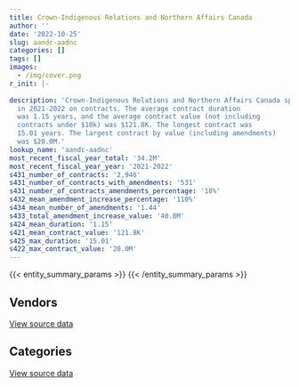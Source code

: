 ```yaml
---
title: Crown-Indigenous Relations and Northern Affairs Canada
author: ''
date: '2022-10-25'
slug: aandc-aadnc
categories: []
tags: []
images:
  - /img/cover.png
r_init: |-
  
description: 'Crown-Indigenous Relations and Northern Affairs Canada spent an estimated $34.2M
  in 2021-2022 on contracts. The average contract duration
  was 1.15 years, and the average contract value (not including
  contracts under $10k) was $121.8K. The longest contract was
  15.01 years. The largest contract by value (including amendments)
  was $20.0M.'
lookup_name: 'aandc-aadnc'
most_recent_fiscal_year_total: '34.2M'
most_recent_fiscal_year_year: '2021-2022'
s431_number_of_contracts: '2,946'
s431_number_of_contracts_with_amendments: '531'
s431_number_of_contracts_amendments_percentage: '18%'
s432_mean_amendment_increase_percentage: '110%'
s434_mean_number_of_amendments: '1.44'
s433_total_amendment_increase_value: '40.0M'
s424_mean_duration: '1.15'
s421_mean_contract_value: '121.8K'
s425_max_duration: '15.01'
s422_max_contract_value: '20.0M'
---
```


<script src="/rmarkdown-libs/htmlwidgets/htmlwidgets.js"></script>
<link href="/rmarkdown-libs/datatables-css/datatables-crosstalk.css" rel="stylesheet" />
<script src="/rmarkdown-libs/datatables-binding/datatables.js"></script>
<script src="/rmarkdown-libs/jquery/jquery-3.6.0.min.js"></script>
<link href="/rmarkdown-libs/dt-core-bootstrap/css/dataTables.bootstrap.min.css" rel="stylesheet" />
<link href="/rmarkdown-libs/dt-core-bootstrap/css/dataTables.bootstrap.extra.css" rel="stylesheet" />
<script src="/rmarkdown-libs/dt-core-bootstrap/js/jquery.dataTables.min.js"></script>
<script src="/rmarkdown-libs/dt-core-bootstrap/js/dataTables.bootstrap.min.js"></script>
<link href="/rmarkdown-libs/crosstalk/css/crosstalk.min.css" rel="stylesheet" />
<script src="/rmarkdown-libs/crosstalk/js/crosstalk.min.js"></script>
<script src="/rmarkdown-libs/htmlwidgets/htmlwidgets.js"></script>
<link href="/rmarkdown-libs/datatables-css/datatables-crosstalk.css" rel="stylesheet" />
<script src="/rmarkdown-libs/datatables-binding/datatables.js"></script>
<script src="/rmarkdown-libs/jquery/jquery-3.6.0.min.js"></script>
<link href="/rmarkdown-libs/dt-core-bootstrap/css/dataTables.bootstrap.min.css" rel="stylesheet" />
<link href="/rmarkdown-libs/dt-core-bootstrap/css/dataTables.bootstrap.extra.css" rel="stylesheet" />
<script src="/rmarkdown-libs/dt-core-bootstrap/js/jquery.dataTables.min.js"></script>
<script src="/rmarkdown-libs/dt-core-bootstrap/js/dataTables.bootstrap.min.js"></script>
<link href="/rmarkdown-libs/crosstalk/css/crosstalk.min.css" rel="stylesheet" />
<script src="/rmarkdown-libs/crosstalk/js/crosstalk.min.js"></script>

{{< entity_summary_params >}}
{{< /entity_summary_params >}}

## Vendors

<div id="htmlwidget-1" style="width:100%;height:auto;" class="datatables html-widget"></div>
<script type="application/json" data-for="htmlwidget-1">{"x":{"style":"bootstrap","filter":"none","vertical":false,"data":[["<a href=\"/vendors/4_office_automation/\">4 Office Automation<\/a>","<a href=\"/vendors/a_net_solutions/\">A Net Solutions<\/a>","<a href=\"/vendors/adga_group/\">ADGA Group<\/a>","<a href=\"/vendors/advanced_business_interiors/\">Advanced Business Interiors<\/a>","<a href=\"/vendors/advanced_chippewa_technologies/\">Advanced Chippewa Technologies<\/a>","<a href=\"/vendors/aecom/\">AECOM<\/a>","<a href=\"/vendors/air_tindi/\">Air Tindi<\/a>","<a href=\"/vendors/altis_human_resources/\">Altis Human Resources<\/a>","<a href=\"/vendors/applied_electonics/\">Applied Electonics<\/a>","<a href=\"/vendors/aquatic_informatics/\">Aquatic Informatics<\/a>","<a href=\"/vendors/arcadis_canada/\">Arcadis Canada<\/a>","<a href=\"/vendors/artemp_personnel_services/\">Artemp Personnel Services<\/a>","<a href=\"/vendors/asokan_business_interiors/\">Asokan Business Interiors<\/a>","<a href=\"/vendors/associated_engineering/\">Associated Engineering<\/a>","<a href=\"/vendors/avi_spl/\">Avi Spl<\/a>","<a href=\"/vendors/bdo_canada/\">BDO Canada<\/a>","<a href=\"/vendors/beckman_coulter_canada/\">Beckman Coulter Canada<\/a>","<a href=\"/vendors/bell_canada/\">Bell Canada<\/a>","<a href=\"/vendors/berlitz_canada/\">Berlitz Canada<\/a>","<a href=\"/vendors/blue_collar_silviculture/\">Blue Collar Silviculture<\/a>","<a href=\"/vendors/blumetric_environmental/\">Blumetric Environmental<\/a>","<a href=\"/vendors/breckenhill/\">Breckenhill<\/a>","<a href=\"/vendors/cache_computer_consulting/\">Cache Computer Consulting<\/a>","<a href=\"/vendors/calian/\">Calian<\/a>","<a href=\"/vendors/canadian_bank_note_company/\">Canadian Bank Note Company<\/a>","<a href=\"/vendors/canadian_corps_of_commissionaires/\">Canadian Corps of Commissionaires<\/a>","<a href=\"/vendors/canadian_development_consultants/\">Canadian Development Consultants<\/a>","<a href=\"/vendors/canon/\">Canon<\/a>","<a href=\"/vendors/cansel_survey_equipment/\">Cansel Survey Equipment<\/a>","<a href=\"/vendors/caron_professional_linguistic/\">Caron Professional Linguistic<\/a>","<a href=\"/vendors/cdci_research/\">CDCI Research<\/a>","<a href=\"/vendors/cdw_canada/\">CDW Canada<\/a>","<a href=\"/vendors/cgi/\">CGI<\/a>","<a href=\"/vendors/charron_human_resources/\">Charron Human Resources<\/a>","<a href=\"/vendors/cision_canada/\">Cision Canada<\/a>","<a href=\"/vendors/colliers_project_leaders/\">Colliers Project Leaders<\/a>","<a href=\"/vendors/compucom_canada/\">Compucom Canada<\/a>","<a href=\"/vendors/conexsys/\">CONEXSYS<\/a>","<a href=\"/vendors/conference_board_of_canada/\">Conference Board of Canada<\/a>","<a href=\"/vendors/coradix_technology_consulting/\">Coradix Technology Consulting<\/a>","<a href=\"/vendors/cossette_communications/\">Cossette Communications<\/a>","<a href=\"/vendors/csdc_systems/\">CSDC Systems<\/a>","<a href=\"/vendors/custom_helicopters/\">Custom Helicopters<\/a>","<a href=\"/vendors/dell_computer/\">Dell Computer<\/a>","<a href=\"/vendors/deloitte/\">Deloitte<\/a>","<a href=\"/vendors/dillon_consulting/\">Dillon Consulting<\/a>","<a href=\"/vendors/donna_cona/\">Donna Cona<\/a>","<a href=\"/vendors/dynabook_canada/\">Dynabook Canada<\/a>","<a href=\"/vendors/ebsco_canada/\">EBSCO Canada<\/a>","<a href=\"/vendors/eclipsys_solutions/\">Eclipsys Solutions<\/a>","<a href=\"/vendors/ecole_de_langues_abce/\">Ecole De Langues Abce<\/a>","<a href=\"/vendors/ecole_de_langues_eagle/\">Ecole De Langues Eagle<\/a>","<a href=\"/vendors/ecole_de_langues_la_cite/\">Ecole De Langues La Cite<\/a>","<a href=\"/vendors/elsevier/\">Elsevier<\/a>","<a href=\"/vendors/emtec/\">Emtec<\/a>","<a href=\"/vendors/englobe/\">Englobe<\/a>","<a href=\"/vendors/ernst_young/\">Ernst Young<\/a>","<a href=\"/vendors/esri/\">ESRI<\/a>","<a href=\"/vendors/evaluation_personnel_selection/\">Evaluation Personnel Selection<\/a>","<a href=\"/vendors/excel_human_resources/\">Excel Human Resources<\/a>","<a href=\"/vendors/fast_forward_french/\">Fast Forward French<\/a>","<a href=\"/vendors/fca_canada/\">FCA Canada<\/a>","<a href=\"/vendors/felix_technology/\">Felix Technology<\/a>","<a href=\"/vendors/ference_company_consulting/\">Ference Company Consulting<\/a>","<a href=\"/vendors/fmc_professionals/\">FMC Professionals<\/a>","<a href=\"/vendors/ford_motor_company/\">Ford Motor Company<\/a>","<a href=\"/vendors/freebalance/\">FreeBalance<\/a>","<a href=\"/vendors/gap_wireless/\">Gap Wireless<\/a>","<a href=\"/vendors/gartner/\">Gartner<\/a>","<a href=\"/vendors/general_motors/\">General Motors<\/a>","<a href=\"/vendors/genesis_integration/\">Genesis Integration<\/a>","<a href=\"/vendors/global_knowledge/\">Global Knowledge<\/a>","<a href=\"/vendors/global_upholstery/\">Global Upholstery<\/a>","<a href=\"/vendors/grand_toy/\">Grand Toy<\/a>","<a href=\"/vendors/graybridge_international_consulting/\">Graybridge International Consulting<\/a>","<a href=\"/vendors/great_slave_helicopters/\">Great Slave Helicopters<\/a>","<a href=\"/vendors/groupe_edgenda/\">Groupe Edgenda<\/a>","<a href=\"/vendors/hdp_group/\">Hdp Group<\/a>","<a href=\"/vendors/hemmera_envirochem/\">Hemmera Envirochem<\/a>","<a href=\"/vendors/hoskin_scientific/\">Hoskin Scientific<\/a>","<a href=\"/vendors/hypertec/\">Hypertec<\/a>","<a href=\"/vendors/ibm_canada/\">IBM Canada<\/a>","<a href=\"/vendors/ifathom/\">iFathom<\/a>","<a href=\"/vendors/institute_on_governance/\">Institute On Governance<\/a>","<a href=\"/vendors/instrux_media/\">Instrux Media<\/a>","<a href=\"/vendors/ipsos/\">Ipsos<\/a>","<a href=\"/vendors/ipss/\">IPSS<\/a>","<a href=\"/vendors/iron_mountain/\">Iron Mountain<\/a>","<a href=\"/vendors/it_net_consultants/\">IT NET Consultants<\/a>","<a href=\"/vendors/itex/\">ITEX<\/a>","<a href=\"/vendors/joan_holmes_assoc/\">Joan Holmes Assoc<\/a>","<a href=\"/vendors/jones_lang_lasalle/\">Jones Lang Lasalle<\/a>","<a href=\"/vendors/jumping_elephants/\">Jumping Elephants<\/a>","<a href=\"/vendors/kenn_borek_air/\">Kenn Borek Air<\/a>","<a href=\"/vendors/konica_minolta_business_solutions/\">Konica Minolta Business Solutions<\/a>","<a href=\"/vendors/korn_ferry_ca/\">Korn Ferry Ca<\/a>","<a href=\"/vendors/kpmg/\">KPMG<\/a>","<a href=\"/vendors/language_research_development_group/\">Language Research Development Group<\/a>","<a href=\"/vendors/lionbridge/\">Lionbridge<\/a>","<a href=\"/vendors/lumina_it/\">Lumina IT<\/a>","<a href=\"/vendors/macdonald_dettwiler_and_associates/\">MacDonald Dettwiler and Associates<\/a>","<a href=\"/vendors/malatest/\">Malatest<\/a>","<a href=\"/vendors/markido/\">Markido<\/a>","<a href=\"/vendors/maxsys_staffing_and_consulting/\">Maxsys Staffing and Consulting<\/a>","<a href=\"/vendors/media_q/\">Media Q<\/a>","<a href=\"/vendors/meltwater/\">Meltwater<\/a>","<a href=\"/vendors/microsoft_canada/\">Microsoft Canada<\/a>","<a href=\"/vendors/mnp/\">MNP<\/a>","<a href=\"/vendors/mobile_resource_group/\">Mobile Resource Group<\/a>","<a href=\"/vendors/modis_canada/\">Modis Canada<\/a>","<a href=\"/vendors/morpho_canada/\">Morpho Canada<\/a>","<a href=\"/vendors/nations_translation_group/\">Nations Translation Group<\/a>","<a href=\"/vendors/nattiq/\">NATTIQ<\/a>","<a href=\"/vendors/neopost_canada/\">Neopost Canada<\/a>","<a href=\"/vendors/nisha_techonologies/\">Nisha Techonologies<\/a>","<a href=\"/vendors/nitam_solutions/\">Nitam Solutions<\/a>","<a href=\"/vendors/nortak_software/\">Nortak Software<\/a>","<a href=\"/vendors/northern_micro/\">Northern Micro<\/a>","<a href=\"/vendors/nova_networks/\">Nova Networks<\/a>","<a href=\"/vendors/nuix_north_america/\">Nuix North America<\/a>","<a href=\"/vendors/onx_enterprise_solutions/\">OnX Enterprise Solutions<\/a>","<a href=\"/vendors/openframe_technologies/\">OpenFrame Technologies<\/a>","<a href=\"/vendors/opentext/\">OpenText<\/a>","<a href=\"/vendors/optiv_canada_federal/\">Optiv Canada Federal<\/a>","<a href=\"/vendors/oracle_canada/\">Oracle Canada<\/a>","<a href=\"/vendors/orbis_risk_consulting/\">Orbis Risk Consulting<\/a>","<a href=\"/vendors/pitney_bowes/\">Pitney Bowes<\/a>","<a href=\"/vendors/pleiad_canada/\">Pleiad Canada<\/a>","<a href=\"/vendors/pra/\">PRA<\/a>","<a href=\"/vendors/pricewaterhouse_coopers/\">Pricewaterhouse Coopers<\/a>","<a href=\"/vendors/printers_plus/\">Printers Plus<\/a>","<a href=\"/vendors/prologic_systems/\">Prologic Systems<\/a>","<a href=\"/vendors/promaxis/\">Promaxis<\/a>","<a href=\"/vendors/proquest/\">ProQuest<\/a>","<a href=\"/vendors/protak_consulting_group/\">Protak Consulting Group<\/a>","<a href=\"/vendors/purespirit_solutions/\">PureSpirIT Solutions<\/a>","<a href=\"/vendors/purolator/\">Purolator<\/a>","<a href=\"/vendors/qmr/\">QMR<\/a>","<a href=\"/vendors/quantum_management_services/\">Quantum Management Services<\/a>","<a href=\"/vendors/queen_s_university/\">Queen’s University<\/a>","<a href=\"/vendors/quintet_consulting/\">Quintet Consulting<\/a>","<a href=\"/vendors/r_e_gilmore_investments/\">R E Gilmore Investments<\/a>","<a href=\"/vendors/randstad/\">Randstad<\/a>","<a href=\"/vendors/raymond_chabot_grant_thornton/\">Raymond Chabot Grant Thornton<\/a>","<a href=\"/vendors/ricoh/\">Ricoh<\/a>","<a href=\"/vendors/robertson_geoconsultants/\">Robertson Geoconsultants<\/a>","<a href=\"/vendors/s_p_global_market_intelligence/\">S P Global Market Intelligence<\/a>","<a href=\"/vendors/samson_associes/\">Samson Associes<\/a>","<a href=\"/vendors/sap/\">SAP<\/a>","<a href=\"/vendors/sas_institute/\">SAS Institute<\/a>","<a href=\"/vendors/sharp_electronics/\">Sharp Electronics<\/a>","<a href=\"/vendors/si_systems/\">SI Systems<\/a>","<a href=\"/vendors/sifec_north/\">Sifec North<\/a>","<a href=\"/vendors/simplex_grinnell/\">Simplex Grinnell<\/a>","<a href=\"/vendors/slr_consulting_canada/\">SLR Consulting Canada<\/a>","<a href=\"/vendors/snc_lavalin/\">SNC Lavalin<\/a>","<a href=\"/vendors/softchoice/\">Softchoice<\/a>","<a href=\"/vendors/st_joseph_print_group/\">St Joseph Print Group<\/a>","<a href=\"/vendors/stantec/\">Stantec<\/a>","<a href=\"/vendors/stratos/\">Stratos<\/a>","<a href=\"/vendors/subaru_canada/\">Subaru Canada<\/a>","<a href=\"/vendors/teksystems_canada/\">TEKsystems Canada<\/a>","<a href=\"/vendors/tetra_tech/\">Tetra Tech<\/a>","<a href=\"/vendors/the_aim_group/\">The AIM Group<\/a>","<a href=\"/vendors/the_right_door/\">The Right Door<\/a>","<a href=\"/vendors/the_vcan_group/\">The VCAN Group<\/a>","<a href=\"/vendors/thg_the_history_group/\">THG the History Group<\/a>","<a href=\"/vendors/tiree/\">Tiree<\/a>","<a href=\"/vendors/toromont/\">Toromont<\/a>","<a href=\"/vendors/toshiba_canada/\">Toshiba Canada<\/a>","<a href=\"/vendors/totem_offisource/\">Totem Offisource<\/a>","<a href=\"/vendors/tpg_technology_consultants/\">TPG Technology Consultants<\/a>","<a href=\"/vendors/turtle_island_staffing/\">Turtle Island Staffing<\/a>","<a href=\"/vendors/university_of_ottawa/\">University of Ottawa<\/a>","<a href=\"/vendors/university_of_regina/\">University of Regina<\/a>","<a href=\"/vendors/versatil_bpi/\">Versatil Bpi<\/a>","<a href=\"/vendors/vwr_international/\">VWR International<\/a>","<a href=\"/vendors/wampum_records/\">Wampum Records<\/a>","<a href=\"/vendors/wolters_kluwer/\">Wolters Kluwer<\/a>","<a href=\"/vendors/wood/\">Wood<\/a>","<a href=\"/vendors/wood_canada/\">Wood Canada<\/a>","<a href=\"/vendors/wood_environment_infrastructure/\">Wood Environment Infrastructure<\/a>","<a href=\"/vendors/workdynamics_technologies/\">WorkDynamics Technologies<\/a>","<a href=\"/vendors/worley_parsons/\">Worley Parsons<\/a>","<a href=\"/vendors/xerox/\">Xerox<\/a>"],[31632.53,79329.11,476940.69,36531.06,491568.03,null,32281.81,588308.57,27863.05,19418.9,659957.4,227136.96,230748.86,36015,146811.1,192570.84,68109.69,485131.26,32015.25,null,129419,19210,null,678420.99,18155.04,32696.13,1227016.06,67223.6,null,4449.26,62970.01,250343.31,76233.77,null,47865.62,749393.21,280658.61,49493.56,122329.63,747283.57,473033.82,null,null,null,583541.59,null,6666293.94,null,52219.26,1022.29,77622.77,null,null,24438.28,95326.37,null,297030.23,433170.61,null,null,24800,65480.1,64410,107213.42,0,null,null,46839.06,1792981.9,null,null,39452.03,24824.1,19262.25,12128.9,null,null,null,null,62990.55,85627.63,843139,55762.88,11822.22,null,241003.16,669540.54,558859.85,371723.01,130929.04,439197.95,null,null,null,494427.2,null,303209.29,null,38624.34,26123.52,19679.36,88268.28,12651.66,34402.16,null,8392.83,506343.81,0,147073.33,null,11598.49,null,50722.92,3245.69,1004462.05,148608.08,155906.06,2276647.37,19476.9,null,22326.27,26247.76,107732.04,null,3212967.18,47119.83,7054.45,65559.24,null,45253.83,null,5052.73,19014.88,60967.3,null,null,null,727893.13,36072.55,null,13698.55,29332.8,4074.75,854151.44,29306.35,811460.12,107945.72,266421.92,null,3396.25,2538.9,347949.6,28982.85,77735.18,243862.95,113326.93,12448.88,39512.3,114447.5,874772.73,23473.8,null,118143.81,161749.37,596539.17,89274.71,1252088,512733.85,79666.57,492670.22,null,246800.21,135660.21,10652.78,12284,11942.56,173057.06,1690704.16,8968.05,59636.36,449963.16,null,332349.99,null,107820.2],[31719.2,66401.07,218862.25,null,104694.83,42059.4,23043.4,609763.84,null,null,607286.57,302033.51,63950.94,null,null,233444.24,null,null,12030,896017.22,126352.1,60981.3,null,null,241205.6,263955.73,345496.72,73661.08,null,14374.65,867618.65,189359.97,76442.63,1714.19,52840.54,268279.27,null,null,45389.93,729733.93,null,65584.36,26102.3,null,96719,165668.5,6017174.8,2115374.25,353080.41,34112.81,96105.25,null,null,null,96184.95,173314.94,297844.01,242440.67,135670.5,78543.68,24990,null,null,391282.22,39940.73,52821.3,61166.7,null,483841.18,null,13793.55,35279.44,null,null,21595.44,null,null,141563.77,null,null,null,1582061.23,null,52627.78,160546.12,null,null,312308.87,158847.94,122020.67,558907.8,null,35262.5,null,508017.32,null,125817.74,null,38730.16,37894.74,null,null,3946,29436.75,84750,90760.69,1427104.81,15924.58,183778.81,null,null,null,76083.64,17967.2,60000.57,126436.9,12532.28,464636.9,null,55615.5,27238.05,93268.75,290100.96,56486.58,1952781.67,52260.17,7073.78,15360.31,null,null,46666.69,null,19066.97,62236.88,61718.58,38374.89,17246.25,510374.16,null,null,84897.75,32857.34,null,985910.06,26951.3,884897.86,108241.46,484401.14,293347.48,102796.01,null,244982.39,16711.67,40960.46,183426.68,340809.74,99349.61,null,283501.16,514876.53,null,249771.7,159752.83,132986.27,358503.83,null,1640711.7,998630.32,null,null,24804.71,null,161900.2,51347.55,null,93834.44,null,2053199.48,null,null,433002.22,2773.26,199751.17,null,61433.65],[null,77532.36,null,null,196822.5,null,69287.3,510170.36,null,null,435255.58,64335.22,13776.55,null,null,126647.84,null,null,null,867572.23,454022.74,87800.29,null,null,704320.36,60991.19,58010.38,38404.59,25312.93,10825.35,2014160.92,70641.17,76233.77,23173.26,null,267242.5,null,null,43197.95,191555.12,null,28693.16,99634,36212.4,647340.8,125350.87,5332582.61,null,322209.99,null,8012.4,18637.17,13417.02,null,null,305723.1,409253.56,639890.17,null,null,null,null,null,85502.34,null,null,null,null,null,null,null,1150.69,null,null,27024.2,null,17246.25,461346.23,338539.36,null,16443,138869.32,null,null,25650.38,null,null,11497.5,null,null,682453.5,5336.16,null,78046.09,465055.91,null,158981.38,37683.13,null,11683.17,null,null,15363.07,230751.64,null,null,null,106811.17,null,null,null,40000,null,null,null,null,null,null,null,63791.36,19126.17,null,88628.36,50907.66,273289.75,null,7054.45,85793.26,null,null,75666.71,null,19014.88,65306.37,null,null,null,393949.36,null,null,147860.34,null,null,854151.44,26877.66,1321456.09,98777.73,291536.97,null,61946.7,null,null,null,null,216791.4,370845.07,40289.13,null,236543.78,1108680.81,null,null,205922.85,266979.53,2447.28,null,1110748.57,30637.04,null,null,null,null,10616.41,3105.54,null,null,null,753534.66,null,null,73350.1,45688.37,224701.4,113960.96,56014.56],[null,null,null,null,null,119202.68,127513.26,264548.44,null,null,470675.08,87303.64,null,null,null,36038.21,null,null,null,null,300482.65,null,5930.99,null,704320.36,81989.97,76773.06,29379.07,null,null,1985656.92,8521.59,76233.77,10602.56,null,286787.42,null,null,null,null,null,null,43927.5,null,317681.13,282209.33,5600041.91,15519,null,null,1440.59,52233.03,44659.53,null,null,511100.25,281483.5,47906.79,38827.06,12855.04,26400,null,null,114385.4,null,61031.43,null,null,null,51894.15,null,null,null,null,65199,55756,null,null,478941.34,19422.89,null,null,null,null,null,null,null,13134.1,null,null,957054.21,143587.19,null,83337.43,136378.53,11263.84,62931.38,58853.41,null,null,null,46228.44,null,449358.46,null,null,null,0,92957.32,28886.22,null,26200.07,null,null,null,null,null,null,null,63791.36,null,null,null,null,null,null,7054.45,13322.5,4332.29,null,null,null,77278.31,null,null,null,null,206648.55,null,30870,149934.38,null,null,1277351.76,5108.42,1525969.76,null,40517.04,null,null,null,null,null,null,998232.18,131907.3,null,null,162419.47,478148.54,null,null,null,216307.24,68719.1,null,1515839.49,null,null,null,null,null,null,null,null,null,null,829071.93,null,null,null,42504.29,119174.29,185289.04,51707.61]],"container":"<table class=\"table table-striped table-hover row-border order-column display\">\n  <thead>\n    <tr>\n      <th>Vendor<\/th>\n      <th>2018-2019<\/th>\n      <th>2019-2020<\/th>\n      <th>2020-2021<\/th>\n      <th>2021-2022<\/th>\n    <\/tr>\n  <\/thead>\n<\/table>","options":{"order":[[4,"desc"]],"pageLength":10,"autoWidth":true,"columnDefs":[{"targets":1,"render":"function(data, type, row, meta) {\n    return type !== 'display' ? data : DTWidget.formatCurrency(data, \"$\", 2, 3, \",\", \".\", true, null);\n  }"},{"targets":2,"render":"function(data, type, row, meta) {\n    return type !== 'display' ? data : DTWidget.formatCurrency(data, \"$\", 2, 3, \",\", \".\", true, null);\n  }"},{"targets":3,"render":"function(data, type, row, meta) {\n    return type !== 'display' ? data : DTWidget.formatCurrency(data, \"$\", 2, 3, \",\", \".\", true, null);\n  }"},{"targets":4,"render":"function(data, type, row, meta) {\n    return type !== 'display' ? data : DTWidget.formatCurrency(data, \"$\", 2, 3, \",\", \".\", true, null);\n  }"},{"width":"16%","targets":[1,2,3,4]},{"className":"dt-right","targets":[1,2,3,4]}],"orderClasses":false}},"evals":["options.columnDefs.0.render","options.columnDefs.1.render","options.columnDefs.2.render","options.columnDefs.3.render"],"jsHooks":[]}</script>
<p class="text-right">
<a href="https://github.com/GoC-Spending/contracts-data/tree/main/data/out/departments/aandc-aadnc/summary_by_fiscal_year_by_vendor.csv" class="source-data-link btn btn-link">View source data</a>
</p>

## Categories

<div id="htmlwidget-2" style="width:100%;height:auto;" class="datatables html-widget"></div>
<script type="application/json" data-for="htmlwidget-2">{"x":{"style":"bootstrap","filter":"none","vertical":false,"data":[["<a href=\"/categories/other/\">(Other)<\/a>","<a href=\"/categories/facilities_and_construction/\">Facilities and construction<\/a>","<a href=\"/categories/office_management/\">Office management<\/a>","<a href=\"/categories/professional_services/\">Professional services<\/a>","<a href=\"/categories/information_technology/\">Information technology<\/a>","<a href=\"/categories/medical/\">Medical<\/a>","<a href=\"/categories/transportation_and_logistics/\">Transportation and logistics<\/a>","<a href=\"/categories/industrial_products_and_services/\">Industrial products and services<\/a>","<a href=\"/categories/travel/\">Travel<\/a>","<a href=\"/categories/security_and_protection/\">Security and protection<\/a>","<a href=\"/categories/human_capital/\">Human capital<\/a>"],[0,1637479.58,1458956.35,43731608.49,15981340.46,756000.62,544317.3,1169873.12,661187.5,118033.58,863781.04],[0,953398.52,1158516.63,39855704.78,12819220.79,462649.04,683168.7,698359.12,704913.42,90793.51,1385118.6],[null,538791.96,1368303.12,33825130.22,3361782.43,459292.99,119847.01,342433.53,493997.82,87708.8,1031281.8],[47696.06,959294.4,918697.44,29970158.89,831234.42,null,262810.45,29088.68,449038.51,150551.45,536499.06]],"container":"<table class=\"table table-striped table-hover row-border order-column display\">\n  <thead>\n    <tr>\n      <th>Category<\/th>\n      <th>2018-2019<\/th>\n      <th>2019-2020<\/th>\n      <th>2020-2021<\/th>\n      <th>2021-2022<\/th>\n    <\/tr>\n  <\/thead>\n<\/table>","options":{"order":[[4,"desc"]],"dom":"t","pageLength":30,"autoWidth":true,"columnDefs":[{"targets":1,"render":"function(data, type, row, meta) {\n    return type !== 'display' ? data : DTWidget.formatCurrency(data, \"$\", 2, 3, \",\", \".\", true, null);\n  }"},{"targets":2,"render":"function(data, type, row, meta) {\n    return type !== 'display' ? data : DTWidget.formatCurrency(data, \"$\", 2, 3, \",\", \".\", true, null);\n  }"},{"targets":3,"render":"function(data, type, row, meta) {\n    return type !== 'display' ? data : DTWidget.formatCurrency(data, \"$\", 2, 3, \",\", \".\", true, null);\n  }"},{"targets":4,"render":"function(data, type, row, meta) {\n    return type !== 'display' ? data : DTWidget.formatCurrency(data, \"$\", 2, 3, \",\", \".\", true, null);\n  }"},{"width":"16%","targets":[1,2,3,4]},{"className":"dt-right","targets":[1,2,3,4]}],"orderClasses":false,"lengthMenu":[10,25,30,50,100]}},"evals":["options.columnDefs.0.render","options.columnDefs.1.render","options.columnDefs.2.render","options.columnDefs.3.render"],"jsHooks":[]}</script>
<p class="text-right">
<a href="https://github.com/GoC-Spending/contracts-data/tree/main/data/out/departments/aandc-aadnc/summary_by_fiscal_year_by_category.csv" class="source-data-link btn btn-link">View source data</a>
</p>
